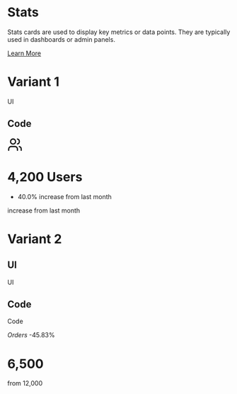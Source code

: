 # Stats

Stats cards are used to display key metrics or data points. They are typically used in dashboards or admin panels.

[Learn More](/docs/recipes/content/stats/#variant-1)

# Variant 1

UI

## Code

<div>
<div class="flex flex-col p-6 rounded-xl overflow-x-auto border border-slate-4 bg-slate-2 items-center justify-center w-full">
<div class="BaseCard Card variant-surface">
<div class="Flex fd-column ai-start gap-3 Stack">
<div class="Flex fd-row ai-center gap-4 Stack">
<span class="reset Badge r-size-1 variant-soft" data-accent-color="blue" data-radius="full">
<svg class="lucide lucide-users" fill="none" height="34" stroke="currentColor" stroke-linecap="round" stroke-linejoin="round" stroke-width="2" viewBox="0 0 24 24" width="34"><path d="M16 21v-2a4 4 0 0 0-4-4H6a4 4 0 0 0-4 4v2"></path><circle cx="9" cy="7" r="4"></circle><path d="M22 21v-2a4 4 0 0 0-3-3.87"></path><path d="M16 3.13a4 4 0 0 1 0 7.75"></path></svg>
</span>
<div class="Flex fd-column ai-start gap-1 Stack">
</div>
</div>
</div>
</div>
</div>

# 4,200 Users

- 40.0% increase from last month

increase from last month

# Variant 2

## UI
UI

## Code
Code

*Orders*
-45.83%

# 6,500
from 12,000